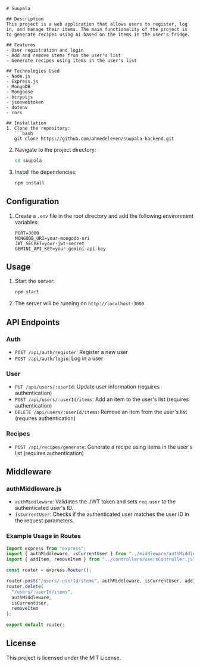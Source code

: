 ````
# Suupala

## Description
This project is a web application that allows users to register, log in, and manage their items. The main functionality of the project is to generate recipes using AI based on the items in the user's fridge.

## Features
- User registration and login
- Add and remove items from the user's list
- Generate recipes using items in the user's list

## Technologies Used
- Node.js
- Express.js
- MongoDB
- Mongoose
- bcryptjs
- jsonwebtoken
- dotenv
- cors

## Installation
1. Clone the repository:
   ```bash
   git clone https://github.com/ahmedeleven/suupala-backend.git
````

2. Navigate to the project directory:
   ```bash
   cd suupala
   ```
3. Install the dependencies:
   ```bash
   npm install
   ```

## Configuration

1. Create a `.env` file in the root directory and add the following environment variables:
   ```
   PORT=3000
   MONGODB_URI=your-mongodb-uri
   JWT_SECRET=your-jwt-secret
   GEMINI_API_KEY=your-gemini-api-key
   ```

## Usage

1. Start the server:
   ```bash
   npm start
   ```
2. The server will be running on `http://localhost:3000`.

## API Endpoints

### Auth

- `POST /api/auth/register`: Register a new user
- `POST /api/auth/login`: Log in a user

### User

- `PUT /api/users/:userId`: Update user information (requires authentication)
- `POST /api/users/:userId/items`: Add an item to the user's list (requires authentication)
- `DELETE /api/users/:userId/items`: Remove an item from the user's list (requires authentication)

### Recipes

- `POST /api/recipes/generate`: Generate a recipe using items in the user's list (requires authentication)

## Middleware

### authMiddleware.js

- `authMiddleware`: Validates the JWT token and sets `req.user` to the authenticated user's ID.
- `isCurrentUser`: Checks if the authenticated user matches the user ID in the request parameters.

### Example Usage in Routes

```javascript
import express from "express";
import { authMiddleware, isCurrentUser } from "../middleware/authMiddleware.js";
import { addItem, removeItem } from "../controllers/usersController.js";

const router = express.Router();

router.post("/users/:userId/items", authMiddleware, isCurrentUser, addItem);
router.delete(
  "/users/:userId/items",
  authMiddleware,
  isCurrentUser,
  removeItem
);

export default router;
```

## License

This project is licensed under the MIT License.

```

```
